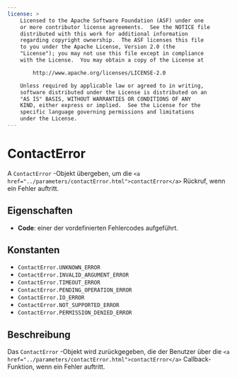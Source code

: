 ```yaml
---
license: >
    Licensed to the Apache Software Foundation (ASF) under one
    or more contributor license agreements.  See the NOTICE file
    distributed with this work for additional information
    regarding copyright ownership.  The ASF licenses this file
    to you under the Apache License, Version 2.0 (the
    "License"); you may not use this file except in compliance
    with the License.  You may obtain a copy of the License at

        http://www.apache.org/licenses/LICENSE-2.0

    Unless required by applicable law or agreed to in writing,
    software distributed under the License is distributed on an
    "AS IS" BASIS, WITHOUT WARRANTIES OR CONDITIONS OF ANY
    KIND, either express or implied.  See the License for the
    specific language governing permissions and limitations
    under the License.
---
```


# ContactError

A `ContactError` -Objekt übergeben, um die `<a href="../parameters/contactError.html">contactError</a>` Rückruf, wenn ein Fehler auftritt.

## Eigenschaften

*   **Code**: einer der vordefinierten Fehlercodes aufgeführt.

## Konstanten

*   `ContactError.UNKNOWN_ERROR`
*   `ContactError.INVALID_ARGUMENT_ERROR`
*   `ContactError.TIMEOUT_ERROR`
*   `ContactError.PENDING_OPERATION_ERROR`
*   `ContactError.IO_ERROR`
*   `ContactError.NOT_SUPPORTED_ERROR`
*   `ContactError.PERMISSION_DENIED_ERROR`

## Beschreibung

Das `ContactError` -Objekt wird zurückgegeben, die der Benutzer über die `<a href="../parameters/contactError.html">contactError</a>` Callback-Funktion, wenn ein Fehler auftritt.